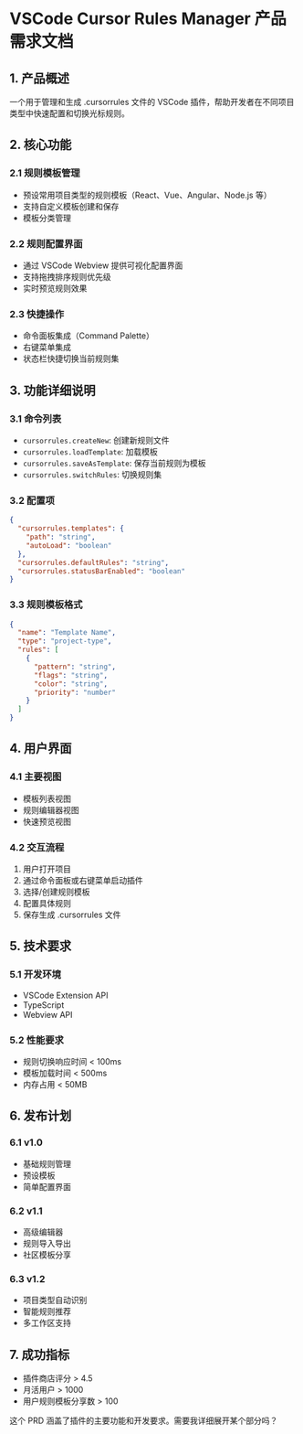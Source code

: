 # VSCode Cursor Rules Manager 产品需求文档

## 1. 产品概述

一个用于管理和生成 .cursorrules 文件的 VSCode 插件，帮助开发者在不同项目类型中快速配置和切换光标规则。

## 2. 核心功能

### 2.1 规则模板管理

- 预设常用项目类型的规则模板（React、Vue、Angular、Node.js 等）
- 支持自定义模板创建和保存
- 模板分类管理

### 2.2 规则配置界面

- 通过 VSCode Webview 提供可视化配置界面
- 支持拖拽排序规则优先级
- 实时预览规则效果

### 2.3 快捷操作

- 命令面板集成（Command Palette）
- 右键菜单集成
- 状态栏快捷切换当前规则集

## 3. 功能详细说明

### 3.1 命令列表

- `cursorrules.createNew`: 创建新规则文件
- `cursorrules.loadTemplate`: 加载模板
- `cursorrules.saveAsTemplate`: 保存当前规则为模板
- `cursorrules.switchRules`: 切换规则集

### 3.2 配置项

```json
{
  "cursorrules.templates": {
    "path": "string",
    "autoLoad": "boolean"
  },
  "cursorrules.defaultRules": "string",
  "cursorrules.statusBarEnabled": "boolean"
}
```

### 3.3 规则模板格式

```json
{
  "name": "Template Name",
  "type": "project-type",
  "rules": [
    {
      "pattern": "string",
      "flags": "string",
      "color": "string",
      "priority": "number"
    }
  ]
}
```

## 4. 用户界面

### 4.1 主要视图

- 模板列表视图
- 规则编辑器视图
- 快速预览视图

### 4.2 交互流程

1. 用户打开项目
2. 通过命令面板或右键菜单启动插件
3. 选择/创建规则模板
4. 配置具体规则
5. 保存生成 .cursorrules 文件

## 5. 技术要求

### 5.1 开发环境

- VSCode Extension API
- TypeScript
- Webview API

### 5.2 性能要求

- 规则切换响应时间 < 100ms
- 模板加载时间 < 500ms
- 内存占用 < 50MB

## 6. 发布计划

### 6.1 v1.0

- 基础规则管理
- 预设模板
- 简单配置界面

### 6.2 v1.1

- 高级编辑器
- 规则导入导出
- 社区模板分享

### 6.3 v1.2

- 项目类型自动识别
- 智能规则推荐
- 多工作区支持

## 7. 成功指标

- 插件商店评分 > 4.5
- 月活用户 > 1000
- 用户规则模板分享数 > 100

这个 PRD 涵盖了插件的主要功能和开发要求。需要我详细展开某个部分吗？
